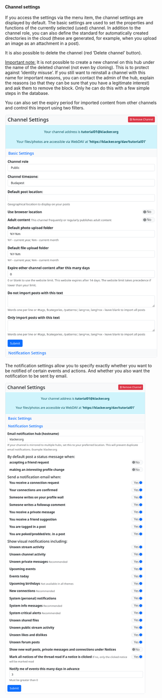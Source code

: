 #### Channel settings

If you access the settings via the menu item, the channel settings are displayed by default. The basic settings are used to set the properties and functions of the currently selected (used) channel. In addition to the channel role, you can also define the standard for automatically created directories in the cloud (these are generated, for example, when you upload an image as an attachment in a post).

It is also possible to delete the channel (red ‘Delete channel’ button).

<u>Important note:</u> It is not possible to create a new channel on this hub under the name of the deleted channel (not even by cloning). This is to protect against ‘identity misuse’. If you still want to reinstall a channel with this name for important reasons, you can contact the admin of the hub, explain the reasons (so that they can be sure that you have a legitimate interest) and ask them to remove the block. Only he can do this with a few simple steps in the database.

You can also set the expiry period for imported content from other channels and control this import using two filters.

![settings 04](./pic/settings04.png)

The notification settings allow you to specify exactly whether you want to be notified of certain events and actions. And whether you also want the notification to be sent by email.

![settings 05](./pic/settings05.png)